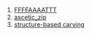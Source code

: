 1. [FFFFAAAATTT](https://dreamhack.io/wargame/challenges/303)
2. [ascetic_zip](https://dreamhack.io/wargame/challenges/1673)
3. [structure-based carving](https://dreamhack.io/wargame/challenges/1216)
